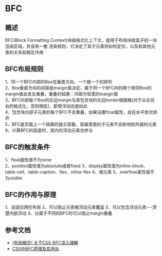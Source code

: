 # BFC 
## 概述
BFC(Block Formatting Context)块级格式化上下文，是用于布局块级盒子的一块渲染区域，并且有一套
渲染规则，它决定了其子元素将如何定位，以及和其他元素的关系和相互作用

## BFC布局规则
1、同一个BFC内部的Box在垂直方向，一个接一个的排列<br>
2、Box垂直方向的间距由margin值决定，属于同一个BFC内的两个相邻Box的margin值会发生重叠，重叠的结果：间距为较宽的margin值<br>
3、BFC内部每个Box的左边margin与其包含块的左边border相接触(对于从左往右的格式化，否则相反)，即使浮动也是如此<br>
4、包含块内部子元素的每个BFC不会重叠，如果设置float属性，会在水平依次排开<br>
5、BFC是页面上一个隔离的独立容器，容器里面的子元素不会影响到外面的元素<br>
6、计算BFC的高度时，其内的浮动元素也参与

## BFC的触发条件
1、float属性值不为none<br>
2、position属性值为absolute或者fixed
3、display属性值为inline-block、table-cell、table-caption、flex、inline-flex
4、根元素
5、overflow属性值不为visible

## BFC的作用与原理
1、自适应两栏布局
2、可以阻止元素被浮动元素覆盖
3、可以包含浮动元素---清楚内部浮动
4、分属于不同的BFC时可以阻止margin重叠

## 参考文档
* [[布局概念] 关于CSS-BFC深入理解](https://juejin.im/post/6844903476774830094)
* [CSS中BFC原理及其用处](https://www.jianshu.com/p/3e1345db02cb)
